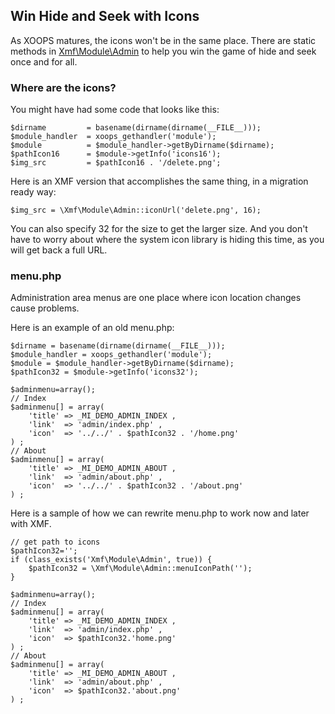 ## Win Hide and Seek with Icons

As XOOPS matures, the icons won't be in the same place. There are static methods in
[Xmf\Module\Admin](..\module\admin.md) to help you win the game of hide and seek once and for all.


### Where are the icons?

You might have had some code that looks like this:

```
$dirname         = basename(dirname(dirname(__FILE__)));
$module_handler  = xoops_gethandler('module');
$module          = $module_handler->getByDirname($dirname);
$pathIcon16      = $module->getInfo('icons16');
$img_src         = $pathIcon16 . '/delete.png';
```

Here is an XMF version that accomplishes the same thing, in a migration ready way:

```
$img_src = \Xmf\Module\Admin::iconUrl('delete.png', 16);
```

You can also specify 32 for the size to get the larger size. And you don't have to worry about where the
system icon library is hiding this time, as you will get back a full URL.

### menu.php

Administration area menus are one place where icon location changes cause problems.

Here is an example of an old menu.php:

```
$dirname = basename(dirname(dirname(__FILE__)));
$module_handler = xoops_gethandler('module');
$module = $module_handler->getByDirname($dirname);
$pathIcon32 = $module->getInfo('icons32');

$adminmenu=array();
// Index
$adminmenu[] = array(
	'title'	=> _MI_DEMO_ADMIN_INDEX ,
	'link'	=> 'admin/index.php' ,
	'icon'	=> '../../' . $pathIcon32 . '/home.png'
) ;
// About
$adminmenu[] = array(
	'title'	=> _MI_DEMO_ADMIN_ABOUT ,
	'link'	=> 'admin/about.php' ,
	'icon'	=> '../../' . $pathIcon32 . '/about.png'
) ;
```

Here is a sample of how we can rewrite menu.php to work now and later with XMF.

```
// get path to icons
$pathIcon32='';
if (class_exists('Xmf\Module\Admin', true)) {
    $pathIcon32 = \Xmf\Module\Admin::menuIconPath('');
}

$adminmenu=array();
// Index
$adminmenu[] = array(
	'title'	=> _MI_DEMO_ADMIN_INDEX ,
	'link'	=> 'admin/index.php' ,
	'icon'	=> $pathIcon32.'home.png'
) ;
// About
$adminmenu[] = array(
	'title'	=> _MI_DEMO_ADMIN_ABOUT ,
	'link'	=> 'admin/about.php' ,
	'icon'	=> $pathIcon32.'about.png'
) ;
```
